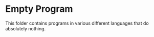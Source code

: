 # Empty Program

This folder contains programs in various different languages that do absolutely nothing.